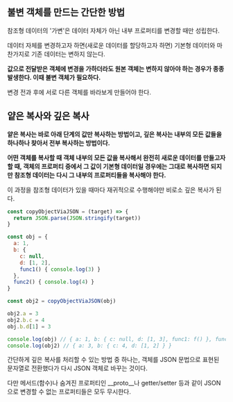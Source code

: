 ## 불변 객체를 만드는 간단한 방법

참조형 데이터의 '가변'은 데이터 자체가 아닌 내부 프로퍼티를 변경할 때만 성립한다.

데이터 자체를 변경하고자 하면(새로운 데이터를 할당하고자 하면) 기본형 데이터와 마찬가지로 기존 데이터는 변하지 않는다.

**값으로 전달받은 객체에 변경을 가하더라도 원본 객체는 변하지 않아야 하는 경우가 종종 발생한다. 이때 불변 객체가 필요하다.**

변경 전과 후에 서로 다른 객체를 바라보게 만들어야 한다.

## 얕은 복사와 깊은 복사

**얕은 복사는 바로 아래 단계의 값만 복사하는 방법이고, 깊은 복사는 내부의 모든 값들을 하나하나 찾아서 전부 복사하는 방법이다.**

**어떤 객체를 복사할 때 객체 내부의 모든 값을 복사해서 완전히 새로운 데이터를 만들고자 할 때, 객체의 프로퍼티 중에서 그 값이 기본형 데이터일 경우에는 그대로 복사하면 되지만 참조형 데이터는 다시 그 내부의 프로퍼티들을 복사해야 한다.**

이 과정을 참조형 데이터가 있을 때마다 재귀적으로 수행해야만 비로소 깊은 복사가 된다.
 
```javascript
const copyObjectViaJSON = (target) => {
  return JSON.parse(JSON.stringify(target))
}

const obj = {
  a: 1,
  b: {
    c: null,
    d: [1, 2],
    func1() { console.log(3) }
  },
  func2() { console.log(4) }
}

const obj2 = copyObjectViaJSON(obj)

obj2.a = 3
obj2.b.c = 4
obj.b.d[1] = 3

console.log(obj) // { a: 1, b: { c: null, d: [1, 3], func1: f() }, func2: f() }
console.log(obj2) // { a: 3, b: { c: 4, d: [1, 2] } }
```

간단하게 깊은 복사를 처리할 수 있는 방법 중 하나는, 객체를 JSON 문법으로 표현된 문자열로 전환했다가 다시 JSON 객체로 바꾸는 것이다.

다만 메서드(함수)나 숨겨진 프로퍼티인 __proto__나 getter/setter 등과 같이 JSON으로 변경할 수 없는 프로퍼티들은 모두 무시한다.
